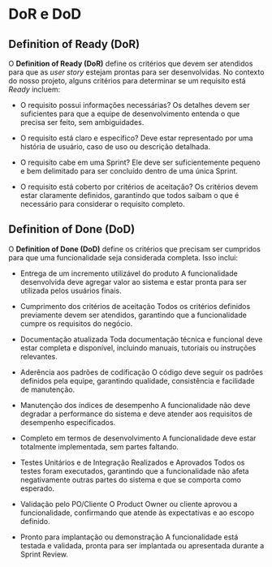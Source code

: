 # DoR e DoD

## Definition of Ready (DoR)
O **Definition of Ready (DoR)** define os critérios que devem ser atendidos para que as *user story* estejam prontas para ser desenvolvidas. No contexto do nosso projeto, alguns critérios para determinar se um requisito está *Ready* incluem:

- O requisito possui informações necessárias?
Os detalhes devem ser suficientes para que a equipe de desenvolvimento entenda o que precisa ser feito, sem ambiguidades.

- O requisito está claro e específico?
Deve estar representado por uma história de usuário, caso de uso ou descrição detalhada.

- O requisito cabe em uma Sprint?
Ele deve ser suficientemente pequeno e bem delimitado para ser concluído dentro de uma única Sprint.

- O requisito está coberto por critérios de aceitação?
Os critérios devem estar claramente definidos, garantindo que todos saibam o que é necessário para considerar o requisito completo.


## Definition of Done (DoD)
O **Definition of Done (DoD)** define os critérios que precisam ser cumpridos para que uma funcionalidade seja considerada completa. Isso inclui:

- Entrega de um incremento utilizável do produto
A funcionalidade desenvolvida deve agregar valor ao sistema e estar pronta para ser utilizada pelos usuários finais.

- Cumprimento dos critérios de aceitação
Todos os critérios definidos previamente devem ser atendidos, garantindo que a funcionalidade cumpre os requisitos do negócio.

- Documentação atualizada
Toda documentação técnica e funcional deve estar completa e disponível, incluindo manuais, tutoriais ou instruções relevantes.

- Aderência aos padrões de codificação
O código deve seguir os padrões definidos pela equipe, garantindo qualidade, consistência e facilidade de manutenção.

- Manutenção dos índices de desempenho
A funcionalidade não deve degradar a performance do sistema e deve atender aos requisitos de desempenho especificados.

- Completo em termos de desenvolvimento
A funcionalidade deve estar totalmente implementada, sem partes faltando.

- Testes Unitários e de Integração Realizados e Aprovados
Todos os testes foram executados, garantindo que a funcionalidade não afeta negativamente outras partes do sistema e que se comporta como esperado.

- Validação pelo PO/Cliente
O Product Owner ou cliente aprovou a funcionalidade, confirmando que atende às expectativas e ao escopo definido.

- Pronto para implantação ou demonstração
A funcionalidade está testada e validada, pronta para ser implantada ou apresentada durante a Sprint Review.
